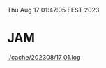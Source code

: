 Thu Aug 17 01:47:05 EEST 2023
# JAM
<a href='./cache/202308/17_01.log'>./cache/202308/17_01.log</a>
